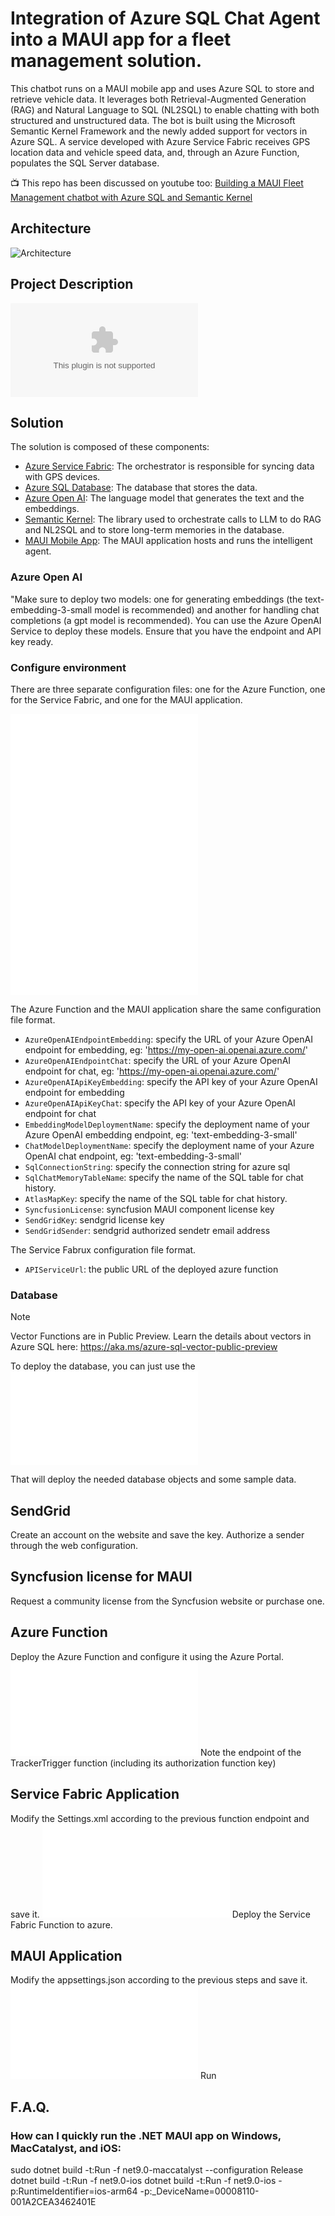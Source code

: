 # Integration of Azure SQL Chat Agent into a MAUI app for a fleet management solution.

This chatbot runs on a MAUI mobile app and uses Azure SQL to store and retrieve vehicle data. It leverages both Retrieval-Augmented Generation (RAG) and Natural Language to SQL (NL2SQL) to enable chatting with both structured and unstructured data. The bot is built using the Microsoft Semantic Kernel Framework and the newly added support for vectors in Azure SQL. A service developed with Azure Service Fabric receives GPS location data and vehicle speed data, and, through an Azure Function, populates the SQL Server database.

📺 This repo has been discussed on youtube too: [Building a MAUI Fleet Management chatbot with Azure SQL and Semantic Kernel](https://www.youtube.com/watch?v=XXX)

## Architecture

![Architecture](./_assets/azure-sql-fleet-bot.png)

## Project Description

![ProjectDescription](./_assets/azure-sql-fleet-bot.pptx)

## Solution

The solution is composed of these components:

- [Azure Service Fabric](https://learn.microsoft.com/it-it/azure/service-fabric/service-fabric-overview): The orchestrator is responsible for syncing data with GPS devices.
- [Azure SQL Database](https://learn.microsoft.com/en-us/azure/azure-sql/database/sql-database-paas-overview?view=azuresql): The database that stores the data.
- [Azure Open AI](https://learn.microsoft.com/azure/ai-services/openai/): The language model that generates the text and the embeddings.
- [Semantic Kernel](https://learn.microsoft.com/en-us/semantic-kernel/overview/): The library used to orchestrate calls to LLM to do RAG and NL2SQL and to store long-term memories in the database.
- [MAUI Mobile App](https://dotnet.microsoft.com/en-us/learn/maui/): The MAUI application hosts and runs the intelligent agent.

### Azure Open AI

"Make sure to deploy two models: one for generating embeddings (the text-embedding-3-small model is recommended) and another for handling chat completions (a gpt model is recommended). You can use the Azure OpenAI Service to deploy these models. Ensure that you have the endpoint and API key ready.

### Configure environment 

There are three separate configuration files: one for the Azure Function, one for the Service Fabric, and one for the MAUI application.

![Azure Function Config](./FuncTrackerListener/local.settings.json)
![MAUI APP Config](./APPAITrackerAgent/appsettings.json)
![Service Fabric Config](./TrackerListener/Listener/PackageRoot/Config/Settings.xml)

The Azure Function and the MAUI application share the same configuration file format.

- `AzureOpenAIEndpointEmbedding`: specify the URL of your Azure OpenAI endpoint for embedding, eg: 'https://my-open-ai.openai.azure.com/'
- `AzureOpenAIEndpointChat`: specify the URL of your Azure OpenAI endpoint for chat, eg: 'https://my-open-ai.openai.azure.com/'
- `AzureOpenAIApiKeyEmbedding`: specify the API key of your Azure OpenAI endpoint for embedding
- `AzureOpenAIApiKeyChat`: specify the API key of your Azure OpenAI endpoint for chat
- `EmbeddingModelDeploymentName`: specify the deployment name of your Azure OpenAI embedding endpoint, eg: 'text-embedding-3-small'
- `ChatModelDeploymentName`: specify the deployment name of your Azure OpenAI chat endpoint, eg: 'text-embedding-3-small'
- `SqlConnectionString`: specify the connection string for azure sql
- `SqlChatMemoryTableName`: specify the name of the SQL table for chat history.
- `AtlasMapKey`: specify the name of the SQL table for chat history.
- `SyncfusionLicense`: syncfusion MAUI component license key
- `SendGridKey`: sendgrid license key
- `SendGridSender`: sendgrid authorized sendetr email address

The Service Fabrux configuration file format.

- `APIServiceUrl`: the public URL of the deployed azure function

### Database

> [!NOTE]  
> Vector Functions are in Public Preview. Learn the details about vectors in Azure SQL here: https://aka.ms/azure-sql-vector-public-preview

To deploy the database, you can just use the 
![SQL Deploy Script](./FuncTrackerListener/DeployDB.sql)

That will deploy the needed database objects and some sample data.

## SendGrid

Create an account on the website and save the key.
Authorize a sender through the web configuration.

## Syncfusion license for MAUI

Request a community license from the Syncfusion website or purchase one.

## Azure Function

Deploy the Azure Function and configure it using the Azure Portal. 
![Azure Function Config](./FuncTrackerListener/local.settings.json)
Note the endpoint of the TrackerTrigger function (including its authorization function key)

## Service Fabric Application

Modify the Settings.xml according to the previous function endpoint and save it.
![Service Fabric Config](./TrackerListener/Listener/PackageRoot/Config/Settings.xml)
Deploy the Service Fabric Function to azure. 

## MAUI Application

Modify the appsettings.json according to the previous steps and save it.
![MAUI APP Config](./APPAITrackerAgent/appsettings.json)
Run 

## F.A.Q.

### How can I quickly run the .NET MAUI app on Windows, MacCatalyst, and iOS:

sudo dotnet build -t:Run -f net9.0-maccatalyst --configuration Release
dotnet build -t:Run -f net9.0-ios 
dotnet build -t:Run -f net9.0-ios -p:RuntimeIdentifier=ios-arm64 -p:_DeviceName=00008110-001A2CEA3462401E